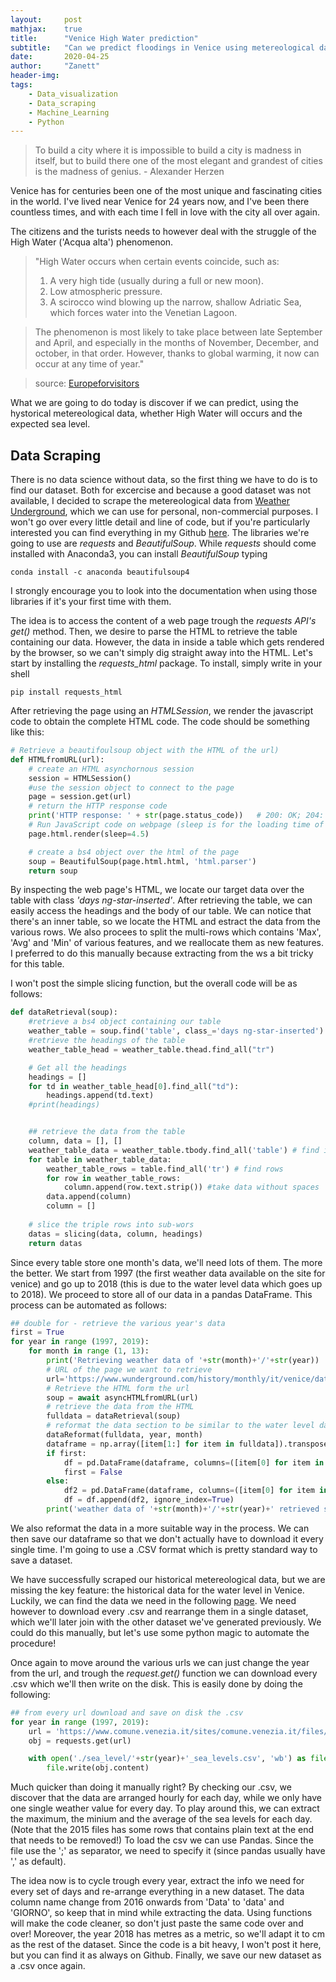 ```yaml
---
layout:     post
mathjax:    true
title:      "Venice High Water prediction"
subtitle:   "Can we predict floodings in Venice using metereological data?"
date:       2020-04-25
author:     "Zanett"
header-img: 
tags:
    - Data_visualization
    - Data_scraping
    - Machine_Learning
    - Python
---
```


> To build a city where it is impossible to build a city is madness in itself, but to build there one of the most elegant and grandest of cities is the madness of genius. -
> Alexander Herzen


Venice has for centuries been one of the most unique and fascinating cities in the world. I've lived near Venice for 24 years now, and I've been there countless times, and with each time I fell in love with the city all over again. 

The citizens and the turists needs to however deal with the struggle of the High Water ('Acqua alta') phenomenon. 
>"High Water occurs when certain events coincide, such as:
>1. A very high tide (usually during a full or new moon).
>2. Low atmospheric pressure.
>3. A scirocco wind blowing up the narrow, shallow Adriatic Sea, which forces water into the Venetian Lagoon.

>The phenomenon is most likely to take place between late September and April, and especially in the months of November, December, and october, in that order. However, thanks to global warming, it now can occur at any time of year."

> source: [Europeforvisitors](https://europeforvisitors.com/venice/articles/acqua-alta.htm)

What we are going to do today is discover if we can predict, using the hystorical metereological data, whether High Water will occurs and the expected sea level.

## Data Scraping
There is no data science without data, so the first thing we have to do is to find our dataset. Both for excercise and because a good dataset was not available, I decided to scrape the metereological data from [Weather Underground](https://www.wunderground.com/), which we can use for personal, non-commercial purposes. I won't go over every little detail and line of code, but if you're particularly interested you can find everything in my Github [here](https://github.com/Zanett96/Venice-High-Water-prediction/blob/master/Scraper.ipynb). The libraries we're going to use are *requests* and *BeautifulSoup*. While *requests* should come installed with Anaconda3, you can install *BeautifulSoup* typing

```
conda install -c anaconda beautifulsoup4 
```
I strongly encourage you to look into the documentation when using those libraries if it's your first time with them. 

The idea is to access the content of a web page trough the *requests API's get()* method. Then, we desire to parse the HTML to retrieve the table containing our data. However, the data in inside a table which gets rendered by the browser, so we can't simply dig straight away into the HTML. Let's start by installing the *requests_html* package. To install, simply write in your shell
```
pip install requests_html
```

After retrieving the page using an *HTMLSession*, we render the javascript code to obtain the complete HTML code. The code should be something like this:
```python
# Retrieve a beautifoulsoup object with the HTML of the url)
def HTMLfromURL(url):
    # create an HTML asynchornous session
    session = HTMLSession()
    #use the session object to connect to the page
    page = session.get(url)
    # return the HTTP response code
    print('HTTP response: ' + str(page.status_code))   # 200: OK; 204: NO CONTENT
    # Run JavaScript code on webpage (sleep is for the loading time of the contents)
    page.html.render(sleep=4.5)

    # create a bs4 object over the html of the page
    soup = BeautifulSoup(page.html.html, 'html.parser')
    return soup
```

By inspecting the web page's HTML, we locate our target data over the table with class *'days ng-star-inserted'*.  After retrieving the table, we can easily access the headings and the body of our table. We can notice that there's an inner table, so we locate the HTML and estract the data from the various rows. We also procees to split the multi-rows which contains 'Max', 'Avg' and 'Min' of various features, and we reallocate them as new features. I preferred to do this manually because extracting from the <td> ws a bit tricky for this table. 
    
I won't post the simple slicing function, but the overall code will be as follows:
```python
def dataRetrieval(soup):
    #retrieve a bs4 object containing our table 
    weather_table = soup.find('table', class_='days ng-star-inserted')
    #retrieve the headings of the table
    weather_table_head = weather_table.thead.find_all("tr")

    # Get all the headings
    headings = []
    for td in weather_table_head[0].find_all("td"):
        headings.append(td.text)
    #print(headings)


    ## retrieve the data from the table
    column, data = [], []
    weather_table_data = weather_table.tbody.find_all('table') # find inner tables
    for table in weather_table_data:
        weather_table_rows = table.find_all('tr') # find rows
        for row in weather_table_rows:  
            column.append(row.text.strip()) #take data without spaces 
        data.append(column)
        column = []
        
    # slice the triple rows into sub-wors
    datas = slicing(data, column, headings)
    return datas
```

Since every table store one month's data, we'll need lots of them. The more the better. We start from 1997 (the first weather data available on the site for venice) and go up to 2018 (this is due to the water level data which goes up to 2018). We proceed to store all of our data in a pandas DataFrame. This process can be automated as follows:
```python
## double for - retrieve the various year's data
first = True
for year in range (1997, 2019):
    for month in range (1, 13):
        print('Retrieving weather data of '+str(month)+'/'+str(year))
        # URL of the page we want to retrieve
        url='https://www.wunderground.com/history/monthly/it/venice/date/'+str(year)+'-'+str(month)
        # Retrieve the HTML form the url
        soup = await asyncHTMLfromURL(url)
        # retrieve the data from the HTML
        fulldata = dataRetrieval(soup)
        # reformat the data section to be similar to the water level datas
        dataReformat(fulldata, year, month)
        dataframe = np.array([item[1:] for item in fulldata]).transpose()
        if first:
            df = pd.DataFrame(dataframe, columns=([item[0] for item in fulldata]))
            first = False
        else:
            df2 = pd.DataFrame(dataframe, columns=([item[0] for item in fulldata]))
            df = df.append(df2, ignore_index=True)
        print('weather data of '+str(month)+'/'+str(year)+' retrieved successfully!')
```
We also reformat the data in a more suitable way in the process. We can then save our dataframe so that we don't actually have to download it every single time. I'm going to use a .CSV format which is pretty standard way to save a dataset.

We have successfully scraped our historical metereological data, but we are missing the key feature: the historical data for the water level in Venice.  Luckily, we can find the data we need in the following [page](https://www.comune.venezia.it/it/content/archivio-storico-livello-marea-venezia-1). We need however to download every .csv and rearrange them in a single dataset, which we'll later join with the other dataset we've generated previously. We could do this manually, but let's use some python magic to automate the procedure! 

Once again to move around the various urls we can just change the year from the url, and trough the *request.get()* function we can download every .csv which we'll then write on the disk. This is easily done by doing the following:
```python
## from every url download and save on disk the .csv 
for year in range (1997, 2019):
    url = 'https://www.comune.venezia.it/sites/comune.venezia.it/files/documenti/centro_maree/archivioDati/valoriorari_puntasalute_'+str(year)+'.csv'
    obj = requests.get(url)

    with open('./sea_level/'+str(year)+'_sea_levels.csv', 'wb') as file:
        file.write(obj.content)
```

Much quicker than doing it manually right? 
By checking our .csv, we discover that the data are arranged hourly for each day, while we only have one single weather value for every day. To play around this, we can extract the maximum, the minium and the average of the sea levels for each day. (Note that the 2015 files has some rows that contains plain text at the end that needs to be removed!)
To load the csv we can use Pandas. Since the file use the ';' as separator, we need to specify it (since pandas usually have ',' as default).

The idea now is to cycle trough every year, extract the info we need for every set of days and re-arrange everything in a new dataset. The data column name change from 2016 onwards from 'Data' to 'data' and 'GIORNO', so keep that in mind while extracting the data. Using functions will make the code cleaner, so don't just paste the same code over and over! Moreover, the year 2018 has metres as a metric, so we'll adapt it to cm as the rest of the dataset. Since the code is a bit heavy, I won't post it here, but you can find it as always on Github. Finally, we save our new dataset as a .csv once again.
